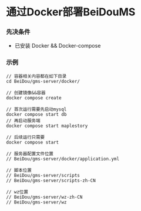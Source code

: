 # 通过Docker部署BeiDouMS
### 先决条件
* 已安装 Docker && Docker-compose

### 示例
```
// 容器相关内容都在如下目录
cd BeiDou/gms-server/docker/

// 创建镜像&&容器
docker compose create

// 首次运行需要先启动mysql
docker compose start db
// 再启动服务端
docker compose start maplestory

// 后续运行只需要
docker compose start

// 服务器配置文件位置
// BeiDou/gms-server/docker/application.yml

// 脚本位置
// BeiDou/gms-server/scripts
// BeiDou/gms-server/scripts-zh-CN

// wz位置
// BeiDou/gms-server/wz-zh-CN
// BeiDou/gms-server/wz
```
